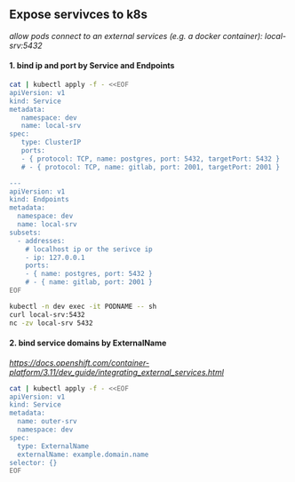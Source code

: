 ## Expose servivces to k8s
*allow pods connect to an external services (e.g. a docker container): local-srv:5432*

#### 1. bind ip and port by Service and Endpoints
```bash
cat | kubectl apply -f - <<EOF
apiVersion: v1
kind: Service
metadata:
   namespace: dev
   name: local-srv
spec:
   type: ClusterIP
   ports:
   - { protocol: TCP, name: postgres, port: 5432, targetPort: 5432 }
   # - { protocol: TCP, name: gitlab, port: 2001, targetPort: 2001 }

---
apiVersion: v1
kind: Endpoints
metadata:
  namespace: dev
  name: local-srv
subsets:
  - addresses:
    # localhost ip or the serivce ip
    - ip: 127.0.0.1
    ports:
    - { name: postgres, port: 5432 }
    # - { name: gitlab, port: 2001 }
EOF

kubectl -n dev exec -it PODNAME -- sh
curl local-srv:5432
nc -zv local-srv 5432
```

#### 2. bind service domains by ExternalName
*https://docs.openshift.com/container-platform/3.11/dev_guide/integrating_external_services.html*

```bash
cat | kubectl apply -f - <<EOF
apiVersion: v1
kind: Service
metadata:
  name: outer-srv
  namespace: dev
spec:
  type: ExternalName
  externalName: example.domain.name
selector: {}
EOF
```
